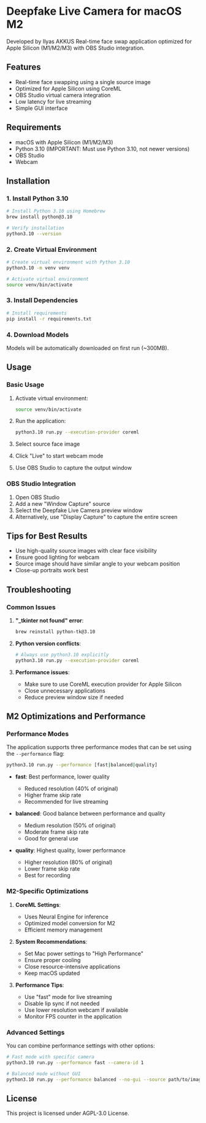 # Deepfake Live Camera for macOS M2
Developed by Ilyas AKKUS
Real-time face swap application optimized for Apple Silicon (M1/M2/M3) with OBS Studio integration.

## Features

- Real-time face swapping using a single source image
- Optimized for Apple Silicon using CoreML
- OBS Studio virtual camera integration
- Low latency for live streaming
- Simple GUI interface

## Requirements

- macOS with Apple Silicon (M1/M2/M3)
- Python 3.10 (IMPORTANT: Must use Python 3.10, not newer versions)
- OBS Studio
- Webcam

## Installation

### 1. Install Python 3.10

```bash
# Install Python 3.10 using Homebrew
brew install python@3.10

# Verify installation
python3.10 --version
```

### 2. Create Virtual Environment

```bash
# Create virtual environment with Python 3.10
python3.10 -m venv venv

# Activate virtual environment
source venv/bin/activate
```

### 3. Install Dependencies

```bash
# Install requirements
pip install -r requirements.txt
```

### 4. Download Models

Models will be automatically downloaded on first run (~300MB).

## Usage

### Basic Usage

1. Activate virtual environment:
   ```bash
   source venv/bin/activate
   ```

2. Run the application:
   ```bash
   python3.10 run.py --execution-provider coreml
   ```

3. Select source face image
4. Click "Live" to start webcam mode
5. Use OBS Studio to capture the output window

### OBS Studio Integration

1. Open OBS Studio
2. Add a new "Window Capture" source
3. Select the Deepfake Live Camera preview window
4. Alternatively, use "Display Capture" to capture the entire screen

## Tips for Best Results

- Use high-quality source images with clear face visibility
- Ensure good lighting for webcam
- Source image should have similar angle to your webcam position
- Close-up portraits work best

## Troubleshooting

### Common Issues

1. **"_tkinter not found" error**:
   ```bash
   brew reinstall python-tk@3.10
   ```

2. **Python version conflicts**:
   ```bash
   # Always use python3.10 explicitly
   python3.10 run.py --execution-provider coreml
   ```

3. **Performance issues**:
   - Make sure to use CoreML execution provider for Apple Silicon
   - Close unnecessary applications
   - Reduce preview window size if needed

## M2 Optimizations and Performance

### Performance Modes

The application supports three performance modes that can be set using the `--performance` flag:

```bash
python3.10 run.py --performance [fast|balanced|quality]
```

- **fast**: Best performance, lower quality
  - Reduced resolution (40% of original)
  - Higher frame skip rate
  - Recommended for live streaming

- **balanced**: Good balance between performance and quality
  - Medium resolution (50% of original)
  - Moderate frame skip rate
  - Good for general use

- **quality**: Highest quality, lower performance
  - Higher resolution (80% of original)
  - Lower frame skip rate
  - Best for recording

### M2-Specific Optimizations

1. **CoreML Settings**:
   - Uses Neural Engine for inference
   - Optimized model conversion for M2
   - Efficient memory management

2. **System Recommendations**:
   - Set Mac power settings to "High Performance"
   - Ensure proper cooling
   - Close resource-intensive applications
   - Keep macOS updated

3. **Performance Tips**:
   - Use "fast" mode for live streaming
   - Disable lip sync if not needed
   - Use lower resolution webcam if available
   - Monitor FPS counter in the application

### Advanced Settings

You can combine performance settings with other options:

```bash
# Fast mode with specific camera
python3.10 run.py --performance fast --camera-id 1

# Balanced mode without GUI
python3.10 run.py --performance balanced --no-gui --source path/to/image.jpg
```

## License

This project is licensed under AGPL-3.0 License. 
